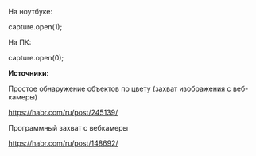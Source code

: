 На ноутбуке:

capture.open(1);

На ПК: 

capture.open(0);

**Источники:**

Простое обнаружение объектов по цвету (захват изображения с веб-камеры)

https://habr.com/ru/post/245139/

Программный захват с вебкамеры

https://habr.com/ru/post/148692/


